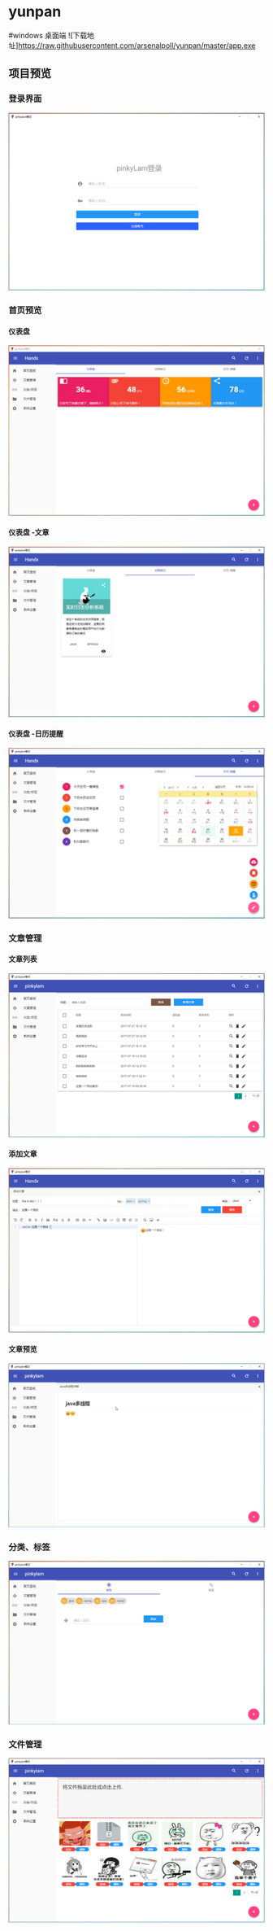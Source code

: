 # yunpan

#windows 桌面端
![下载地址]https://raw.githubusercontent.com/arsenalpoll/yunpan/master/app.exe



## 项目预览

### 登录界面

![登录界面](https://github.com/arsenalpoll/yunpan/blob/master/images/login.png)

### 首页预览

#### 仪表盘

![仪表盘](https://github.com/arsenalpoll/yunpan/blob/master/images/index.png)

#### 仪表盘 -文章

![文章](https://github.com/arsenalpoll/yunpan/blob/master/images/article.png)

#### 仪表盘 -日历提醒

![日历提醒](https://github.com/arsenalpoll/yunpan/blob/master/images/m_calendar.png)

### 文章管理

#### 文章列表

![文章管理](https://github.com/arsenalpoll/yunpan/blob/master/images/articlelist.png)

#### 添加文章

![添加文章](https://github.com/arsenalpoll/yunpan/blob/master/images/addArticle.png)

#### 文章预览

![文章预览](https://github.com/arsenalpoll/yunpan/blob/master/images/previewArticle.png)

### 分类、标签

![分类标签](https://github.com/arsenalpoll/yunpan/blob/master/images/catesLabel.png)

### 文件管理

![文件管理](https://github.com/arsenalpoll/yunpan/blob/master/images/filePage.png)

